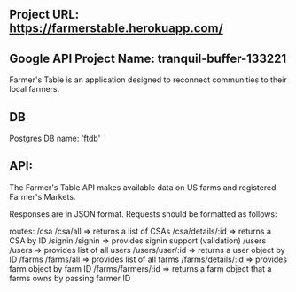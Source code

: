 ## Project URL: https://farmerstable.herokuapp.com/
## Google API Project Name: tranquil-buffer-133221

Farmer's Table is an application designed to reconnect communities to their local farmers.

## DB
Postgres DB name: 'ftdb'

## API:
The Farmer's Table API makes available data on US farms and registered Farmer's Markets.

Responses are in JSON format.
Requests should be formatted as follows:
<!-- TODO provide API interface-->
routes:
/csa
  /csa/all => returns a list of CSAs
  /csa/details/:id => returns a CSA by ID
/signin
  /signin => provides signin support (validation)
/users  
  /users => provides list of all users
  /users/user/:id => returns a user object by ID
/farms
  /farms/all => provides list of all farms
  /farms/details/:id => provides farm object by farm ID
  /farms/farmers/:id => returns a farm object that a farms owns by passing farmer ID

